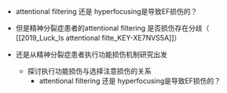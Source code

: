 - attentional filtering 还是 hyperfocusing是导致EF损伤的？
- 但是精神分裂症患者的attentional filtering 是否损伤存在分歧（ [[2019_Luck_Is attentional filte_KEY-XE7NVS5A]]）

- 还是从精神分裂症患者执行功能损伤机制研究出发
	- 探讨执行功能损伤与选择注意损伤的关系
		- attentional filtering 还是 hyperfocusing是导致EF损伤的？
